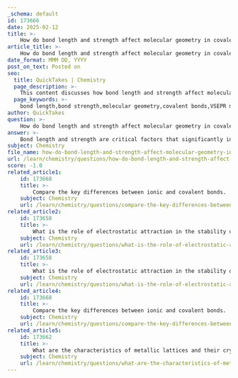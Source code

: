 ```yaml
---
_schema: default
id: 173666
date: 2025-02-12
title: >-
    How do bond length and strength affect molecular geometry in covalent interactions?
article_title: >-
    How do bond length and strength affect molecular geometry in covalent interactions?
date_format: MMM DD, YYYY
post_on_text: Posted on
seo:
  title: QuickTakes | Chemistry
  page_description: >-
    This content discusses how bond length and strength affect molecular geometry in covalent interactions, influencing bond angles, electron pair interactions, and overall molecular shape.
  page_keywords: >-
    bond length,bond strength,molecular geometry,covalent bonds,VSEPR model,bond angles,electron pair repulsion,chemical structure
author: QuickTakes
question: >-
    How do bond length and strength affect molecular geometry in covalent interactions?
answer: >-
    Bond length and strength are critical factors that significantly influence molecular geometry in covalent interactions. Here’s how they interact and affect the overall structure of molecules:\n\n1. **Bond Length**: Bond length is defined as the distance between the nuclei of two bonded atoms. It is influenced by the type of bond (single, double, or triple) and the size of the atoms involved. For example, a typical carbon-carbon single bond has a length of about 150 picometers (pm), while a carbon-carbon double bond is shorter, approximately 130 pm. The shorter the bond length, the stronger the bond tends to be, as there is greater overlap between the valence orbitals of the bonded atoms.\n\n2. **Bond Strength**: The strength of a covalent bond is quantified by its bond dissociation energy, which is the energy required to break one mole of that bond. Stronger bonds (like triple bonds) generally have shorter bond lengths compared to weaker bonds (like single bonds). For instance, the bond dissociation energy for a hydrogen-hydrogen bond is about 435 kJ/mol, indicating a relatively strong bond.\n\n3. **Influence on Molecular Geometry**: The bond length and strength directly affect the angles between bonds, known as bond angles, which are crucial for determining the three-dimensional shape of a molecule. The VSEPR (Valence Shell Electron Pair Repulsion) model explains that electron pairs (both bonding and lone pairs) repel each other, leading to specific geometrical arrangements to minimize this repulsion. For example, in water (H₂O), the O-H bond length and the H-O-H bond angle (approximately 104.5 degrees) are determined by the repulsion between the lone pairs and the bond pairs.\n\n4. **Types of Bonds and Geometry**: The presence of multiple bonds (double or triple) can restrict rotation around the bond axis, leading to planar or linear geometries. This restriction can significantly alter the overall shape of the molecule. For example, in acetylene (C₂H₂), the triple bond between the carbon atoms results in a linear molecular geometry.\n\n5. **Electron Pair Interactions**: The repulsion between bonding electron pairs and lone pairs also plays a role in determining molecular geometry. Lone pairs occupy more space than bonding pairs, which can distort bond angles and affect the overall shape of the molecule.\n\nIn summary, bond length and strength are fundamental to understanding molecular geometry in covalent interactions. They influence not only the spatial arrangement of atoms but also the physical properties of the molecules, such as boiling and melting points. The interplay between these factors is essential for predicting the behavior and reactivity of chemical compounds.
subject: Chemistry
file_name: how-do-bond-length-and-strength-affect-molecular-geometry-in-covalent-interactions.md
url: /learn/chemistry/questions/how-do-bond-length-and-strength-affect-molecular-geometry-in-covalent-interactions
score: -1.0
related_article1:
    id: 173668
    title: >-
        Compare the key differences between ionic and covalent bonds.
    subject: Chemistry
    url: /learn/chemistry/questions/compare-the-key-differences-between-ionic-and-covalent-bonds
related_article2:
    id: 173658
    title: >-
        What is the role of electrostatic attraction in the stability of ionic compounds?
    subject: Chemistry
    url: /learn/chemistry/questions/what-is-the-role-of-electrostatic-attraction-in-the-stability-of-ionic-compounds
related_article3:
    id: 173658
    title: >-
        What is the role of electrostatic attraction in the stability of ionic compounds?
    subject: Chemistry
    url: /learn/chemistry/questions/what-is-the-role-of-electrostatic-attraction-in-the-stability-of-ionic-compounds
related_article4:
    id: 173668
    title: >-
        Compare the key differences between ionic and covalent bonds.
    subject: Chemistry
    url: /learn/chemistry/questions/compare-the-key-differences-between-ionic-and-covalent-bonds
related_article5:
    id: 173662
    title: >-
        What are the characteristics of metallic lattices and their crystal structures?
    subject: Chemistry
    url: /learn/chemistry/questions/what-are-the-characteristics-of-metallic-lattices-and-their-crystal-structures
---
```


&nbsp;